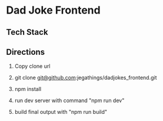 # Dad Joke Frontend

## Tech Stack

## Directions

1. Copy clone url

2. git clone git@github.com:jegathings/dadjokes_frontend.git

3. npm install

4. run dev server with command "npm run dev"

5. build final output with "npm run build"
